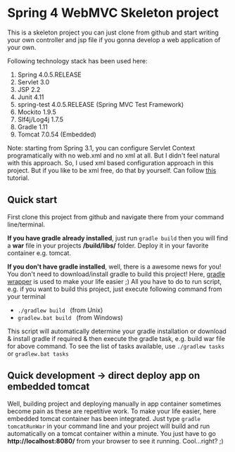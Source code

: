 # Spring 4 WebMVC Skeleton project

This is a skeleton project you can just clone from github and start writing your own controller and jsp file if you gonna 
develop a web application of your own.

Following technology stack has been used here:

1. Spring 4.0.5.RELEASE
2. Servlet 3.0
3. JSP 2.2
4. Junit 4.11
5. spring-test 4.0.5.RELEASE (Spring MVC Test Framework)
6. Mockito 1.9.5
7. Slf4j/Log4j 1.7.5
8. Gradle 1.11
9. Tomcat 7.0.54 (Embedded)

Note: starting from Spring 3.1, you can configure Servlet Context programatically with no web.xml and no xml at all. But
I didn't feel natural with this approach. So, I used xml based configuration approach in this project. But if you like
to be xml free, do that by yourself. Can follow [this](http://blog.codeleak.pl/2011/06/spring-31-mvc-xml-free-configuration-in.html) tutorial.

## Quick start

First clone this project from github and navigate there from your command line/terminal.

**If you have gradle already installed**, just run `gradle build`
then you will find a **war** file in your projects **/build/libs/** folder. Deploy it in your favorite container e.g. tomcat.

**If you don't have gradle installed**, well, there is a awesome news for you! You don't need to download/install gradle to 
build this project! Here, [gradle wrapper](http://java.dzone.com/articles/use-gradle-wrapper-and-stop) is used to make your life easier ;)
All you have to do to run script, e.g. if you want to build this project, just execute following command from your terminal

* `./gradlew build ` (from Unix)
* `gradlew.bat build ` (from Windows)

This script will automatically determine your gradle installation or download & install gradle if required & then execute 
the gradle task, e.g. build war file for above command. To see the list of tasks available, use `./gradlew tasks` or `gradlew.bat tasks` 


## Quick development -> direct deploy app on embedded tomcat
Well, building project and deploying manually in app container sometimes become pain as these are repetitive work. To make 
your life easier, here embedded tomcat container has been integrated. Just type `gradle tomcatRunWar` in your command line 
and your project will build and run automatically on a tomcat container within a minute. You just have to go **http://localhost:8080/** from 
your browser to see it running. Cool...right? ;)

